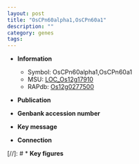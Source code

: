 ```yaml
---
layout: post
title: "OsCPn60alpha1,OsCPn60a1"
description: ""
category: genes
tags: 
---
```


* **Information**  
    + Symbol: OsCPn60alpha1,OsCPn60a1  
    + MSU: [LOC_Os12g17910](http://rice.uga.edu/cgi-bin/ORF_infopage.cgi?orf=LOC_Os12g17910)  
    + RAPdb: [Os12g0277500](http://rapdb.dna.affrc.go.jp/viewer/gbrowse_details/irgsp1?name=Os12g0277500)  

* **Publication**  

* **Genbank accession number**  

* **Key message**  

* **Connection**  

[//]: # * **Key figures**  


